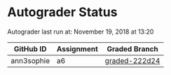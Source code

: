 # Autograder Status
Autograder last run at: November 19, 2018 at 13:20

| GitHub ID | Assignment | Graded Branch |
|-----------|------------|---------------|
| ann3sophie | a6 | [graded-222d24](https://github.com/Fall2018COMP401-001/a6-ann3sophie/tree/graded-222d24) | 
